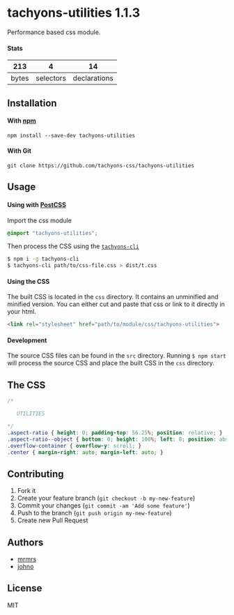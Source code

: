 # tachyons-utilities 1.1.3

Performance based css module.

#### Stats

213 | 4 | 14
---|---|---
bytes | selectors | declarations

## Installation

#### With [npm](https://npmjs.com)

```
npm install --save-dev tachyons-utilities
```

#### With Git

```
git clone https://github.com/tachyons-css/tachyons-utilities
```

## Usage

#### Using with [PostCSS](https://github.com/postcss/postcss)

Import the css module

```css
@import "tachyons-utilities";
```

Then process the CSS using the [`tachyons-cli`](https://github.com/tachyons-css/tachyons-cli)

```sh
$ npm i -g tachyons-cli
$ tachyons-cli path/to/css-file.css > dist/t.css
```

#### Using the CSS

The built CSS is located in the `css` directory. It contains an unminified and minified version.
You can either cut and paste that css or link to it directly in your html.

```html
<link rel="stylesheet" href="path/to/module/css/tachyons-utilities">
```

#### Development

The source CSS files can be found in the `src` directory.
Running `$ npm start` will process the source CSS and place the built CSS in the `css` directory.

## The CSS

```css
/*

   UTILITIES

*/
.aspect-ratio { height: 0; padding-top: 56.25%; position: relative; }
.aspect-ratio--object { bottom: 0; height: 100%; left: 0; position: absolute; right: 0; top: 0; width: 100%; z-index: 100; }
.overflow-container { overflow-y: scroll; }
.center { margin-right: auto; margin-left: auto; }
```

## Contributing

1. Fork it
2. Create your feature branch (`git checkout -b my-new-feature`)
3. Commit your changes (`git commit -am 'Add some feature'`)
4. Push to the branch (`git push origin my-new-feature`)
5. Create new Pull Request

## Authors

* [mrmrs](http://mrmrs.io)
* [johno](http://johnotander.com)

## License

MIT

